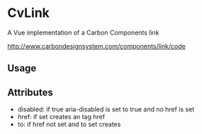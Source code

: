 # CvLink

A Vue implementation of a Carbon Components link

http://www.carbondesignsystem.com/components/link/code

## Usage

## Attributes

- disabled: if true aria-disabled is set to true and no href is set
- href: if set creates an <a> tag href
- to: if href not set and to set creates <router-link>
